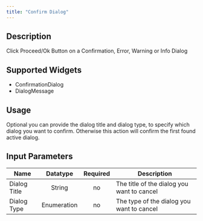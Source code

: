 ```yaml
---
title: "Confirm Dialog"
---
```

## Description
Click Proceed/Ok Button on a Confirmation, Error, Warning or Info Dialog

## Supported Widgets
 + ConfirmationDialog
 + DialogMessage

## Usage
Optional you can provide the dialog title and dialog type, to specify which dialog you want to confirm. Otherwise this action will confirm the first found active dialog.

## Input Parameters
Name | Datatype | Required | Description
---- | :--------: | :--------: | ---------------
Dialog Title | String | no | The title of the dialog you want to cancel
Dialog Type | Enumeration | no | The type of the dialog you want to cancel
